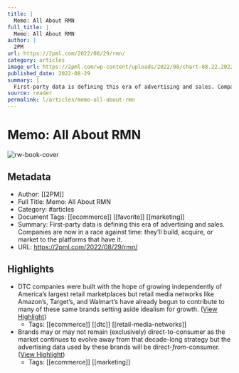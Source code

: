 ```yaml
---
title: |
  Memo: All About RMN
full_title: |
  Memo: All About RMN
author: |
  2PM
url: https://2pml.com/2022/08/29/rmn/
category: articles
image_url: https://2pml.com/wp-content/uploads/2022/08/chart-08.22.2022-1-scaled.jpg
published_date: 2022-08-29
summary: |
  First-party data is defining this era of advertising and sales. Companies are now in a race against time: they’ll build, acquire, or market to the platforms that have it.
source: reader
permalink: l/articles/memo-all-about-rmn
---
```

# Memo: All About RMN

![rw-book-cover](https://2pml.com/wp-content/uploads/2022/08/chart-08.22.2022-1-scaled.jpg)

## Metadata
- Author: [[2PM]]
- Full Title: Memo: All About RMN
- Category: #articles
- Document Tags: [[ecommerce]] [[favorite]] [[marketing]] 
- Summary: First-party data is defining this era of advertising and sales. Companies are now in a race against time: they’ll build, acquire, or market to the platforms that have it.
- URL: https://2pml.com/2022/08/29/rmn/

## Highlights
- DTC companies were built with the hope of growing independently of America’s largest retail marketplaces but retail media networks like Amazon’s, Target’s, and Walmart’s have already begun to contribute to many of these same brands setting aside idealism for growth. ([View Highlight](https://read.readwise.io/read/01gmnteycjdvn0ym64cf0qk2e2))
    - Tags: [[ecommerce]] [[dtc]] [[retail-media-networks]] 
- Brands may or may not remain (exclusively) direct-to-consumer as the market continues to evolve away from that decade-long strategy but the advertising data used by these brands will be direct-*from*-consumer. ([View Highlight](https://read.readwise.io/read/01gmntkrbcswt4j4fdvphnvbgg))
    - Tags: [[ecommerce]] [[marketing]] 


